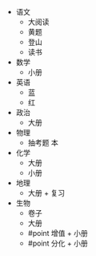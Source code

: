 - 语文
	- 大阅读
	- 黄题
	- 登山
	- 读书
- 数学
	- 小册
- 英语
	- 蓝
	- 红
- 政治
	- 大册
- 物理
	- 抽考题 本
- 化学
	- 大册
	- 小册
- 地理
	- 大册 + 复习
- 生物
	- 卷子
	- 大册
	- #point 增值 + 小册
	- #point 分化 + 小册